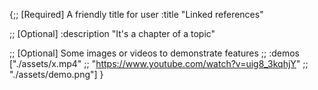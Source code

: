 {;; [Required] A friendly title for user
 :title       "Linked references"

 ;; [Optional]
 :description "It's a chapter of a topic"

 ;; [Optional] Some images or videos to demonstrate features
 ;; :demos       ["./assets/x.mp4"
 ;;              "https://www.youtube.com/watch?v=uig8_3kqhjY"
;;               "./assets/demo.png"]
 }